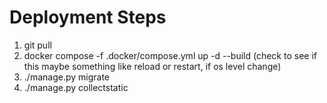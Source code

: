 Deployment Steps
================
1. git pull  
2. docker compose -f .docker/compose.yml up -d --build (check to see if this maybe something like reload or restart, if os level change)  
3. ./manage.py migrate
4. ./manage.py collectstatic

